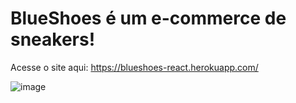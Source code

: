 # BlueShoes é um e-commerce de sneakers!

Acesse o site aqui: https://blueshoes-react.herokuapp.com/


![image](https://user-images.githubusercontent.com/97185277/172660688-6fdb1206-ee24-4a89-8e3a-a3c9b3a5e379.png)

